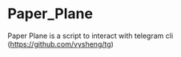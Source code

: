 # Paper_Plane
Paper Plane is a script to interact with telegram cli (https://github.com/vysheng/tg)
